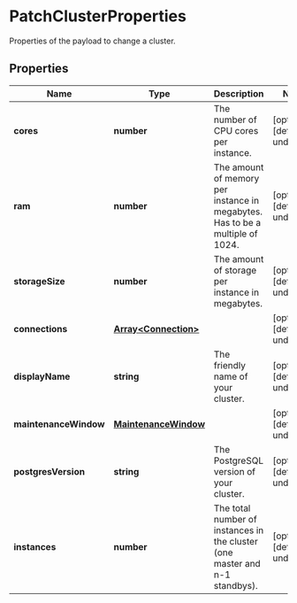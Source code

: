 # PatchClusterProperties

Properties of the payload to change a cluster.
## Properties
| Name | Type | Description | Notes |
| ------------ | ------------- | ------------- | ------------- |
| **cores** | **number** | The number of CPU cores per instance. | [optional] [default to undefined] |
| **ram** | **number** | The amount of memory per instance in megabytes. Has to be a multiple of 1024. | [optional] [default to undefined] |
| **storageSize** | **number** | The amount of storage per instance in megabytes. | [optional] [default to undefined] |
| **connections** | [**Array&lt;Connection&gt;**](Connection.md) |  | [optional] [default to undefined] |
| **displayName** | **string** | The friendly name of your cluster. | [optional] [default to undefined] |
| **maintenanceWindow** | [**MaintenanceWindow**](MaintenanceWindow.md) |  | [optional] [default to undefined] |
| **postgresVersion** | **string** | The PostgreSQL version of your cluster. | [optional] [default to undefined] |
| **instances** | **number** | The total number of instances in the cluster (one master and n-1 standbys).  | [optional] [default to undefined] |



